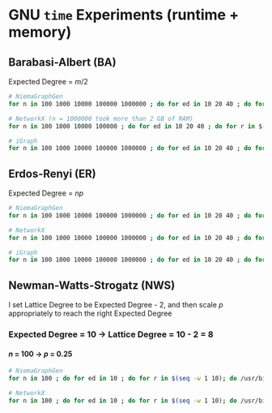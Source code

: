 # GNU `time` Experiments (runtime + memory)
## Barabasi-Albert (BA)
Expected Degree = *m*/2

```bash
# NiemaGraphGen
for n in 100 1000 10000 100000 1000000 ; do for ed in 10 20 40 ; do for r in $(seq -w 1 10); do /usr/bin/time -v -o n$n/ed$ed/time.ba.ngg.r$r.txt ~/NiemaGraphGen-Paper/tools/ngg_1.0.0/ngg_barabasi_albert $n $(echo "$ed / 2" | bc -l) > /dev/null ; done ; done ; done

# NetworkX (n = 1000000 took more than 2 GB of RAM)
for n in 100 1000 10000 100000 ; do for ed in 10 20 40 ; do for r in $(seq -w 1 10); do /usr/bin/time -v -o n$n/ed$ed/time.ba.nx.r$r.txt ~/NiemaGraphGen-Paper/tools/nx_2.5.1/nx_barabasi_albert.py $n $(echo "$ed / 2" | bc -l) > /dev/null ; done ; done ; done

# iGraph
for n in 100 1000 10000 100000 1000000 ; do for ed in 10 20 40 ; do for r in $(seq -w 1 10); do /usr/bin/time -v -o n$n/ed$ed/time.ba.ig.r$r.txt ~/NiemaGraphGen-Paper/tools/ig_0.9.4/ig_barabasi_albert.py $n $(echo "$ed / 2" | bc -l) > /dev/null ; done ; done ; done
```

## Erdos-Renyi (ER)
Expected Degree = *np*
```bash
# NiemaGraphGen
for n in 100 1000 10000 100000 1000000 ; do for ed in 10 20 40 ; do for r in $(seq -w 1 10); do /usr/bin/time -v -o n$n/ed$ed/time.er.ngg.r$r.txt ~/NiemaGraphGen-Paper/tools/ngg_1.0.0/ngg_erdos_renyi $n $(echo "$ed / $n" | bc -l) > /dev/null ; done ; done ; done

# NetworkX
for n in 100 1000 10000 100000 1000000 ; do for ed in 10 20 40 ; do for r in $(seq -w 1 10); do /usr/bin/time -v -o n$n/ed$ed/time.er.nx.r$r.txt ~/NiemaGraphGen-Paper/tools/nx_2.5.1/nx_erdos_renyi.py $n $(echo "$ed / $n" | bc -l) > /dev/null ; done ; done ; done

# iGraph
for n in 100 1000 10000 100000 1000000 ; do for ed in 10 20 40 ; do for r in $(seq -w 1 10); do /usr/bin/time -v -o n$n/ed$ed/time.er.ig.r$r.txt ~/NiemaGraphGen-Paper/tools/ig_0.9.4/ig_erdos_renyi.py $n $(echo "$ed / $n" | bc -l) > /dev/null ; done ; done ; done
```

## Newman-Watts-Strogatz (NWS)
I set Lattice Degree to be Expected Degree - 2, and then scale *p* appropriately to reach the right Expected Degree

### Expected Degree = 10 → Lattice Degree = 10 - 2 = 8
#### *n* = 100 → *p* = 0.25
```bash
# NiemaGraphGen
for n in 100 ; do for ed in 10 ; do for r in $(seq -w 1 10); do /usr/bin/time -v -o n$n/ed$ed/time.nws.ngg.r$r.txt ~/NiemaGraphGen-Paper/tools/ngg_1.0.0/ngg_newman_watts_strogatz $n $(echo "$ed - 2" | bc -l) 0.25 > /dev/null ; done ; done ; done

# NetworkX
for n in 100 ; do for ed in 10 ; do for r in $(seq -w 1 10); do /usr/bin/time -v -o n$n/ed$ed/time.nws.nx.r$r.txt ~/NiemaGraphGen-Paper/tools/nx_2.5.1/nx_newman_watts_strogatz.py $n $(echo "$ed - 2" | bc -l) 0.25 > /dev/null ; done ; done ; done
```
